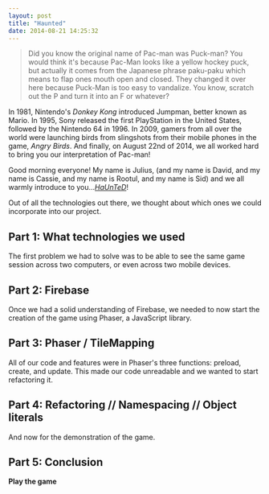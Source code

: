 ```yaml
---
layout: post
title: "Haunted"
date: 2014-08-21 14:25:32
---
```


> Did you know the original name of Pac-man was Puck-man? You would think it's because Pac-Man looks like a yellow hockey puck, but actually it comes from the Japanese phrase paku-paku which means to flap ones mouth open and closed. They changed it over here because Puck-Man is too easy to vandalize. You know, scratch out the P and turn it into an F or whatever?

In 1981, Nintendo's *Donkey Kong* introduced Jumpman, better known as Mario. In 1995, Sony released the first PlayStation in the United States, followed by the Nintendo 64 in 1996. In 2009, gamers from all over the world were launching birds from slingshots from their mobile phones in the game, *Angry Birds*. And finally, on August 22nd of 2014, we all worked hard to bring you our interpretation of Pac-man!

Good morning everyone! My name is Julius, (and my name is David, and my name is Cassie, and my name is Rootul, and my name is Sid) and we all warmly introduce to you...*[HaUnTeD](http://haunted-game.herokuapp.com/)*!

Out of all the technologies out there, we thought about which ones we could incorporate into our project.

## Part 1: What technologies we used

The first problem we had to solve was to be able to see the same game session across two computers, or even across two mobile devices.

## Part 2: Firebase

Once we had a solid understanding of Firebase, we needed to now start the creation of the game using Phaser, a JavaScript library.

## Part 3: Phaser / TileMapping

All of our code and features were in Phaser's three functions: preload, create, and update. This made our code unreadable and we wanted to start refactoring it.


## Part 4: Refactoring // Namespacing // Object literals

And now for the demonstration of the game.

## Part 5: Conclusion

**Play the game**